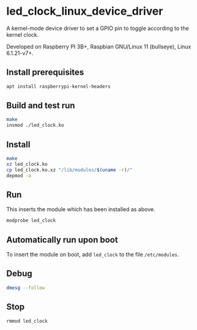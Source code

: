 # led_clock_linux_device_driver

A kernel-mode device driver to set a GPIO pin to toggle according to the kernel clock.

Developed on Raspberry PI 3B+, Raspbian GNU/Linux 11 (bullseye), Linux 6.1.21-v7+.

## Install prerequisites

```bash
apt install raspberrypi-kernel-headers
```

## Build and test run

```bash
make
insmod ./led_clock.ko
```

## Install

```bash
make
xz led_clock.ko
cp led_clock.ko.xz "/lib/modules/$(uname -r)/"
depmod -a
```

## Run

This inserts the module which has been installed as above.

```bash
modprobe led_clock
```

## Automatically run upon boot

To insert the module on boot, add `led_clock` to the file `/etc/modules`.

## Debug

```bash
dmesg --follow
```

## Stop

```bash
rmmod led_clock
```
